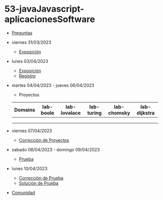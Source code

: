 # 53-javaJavascript-aplicacionesSoftware

- [Preguntas](https://escuela.it/master-programacion-diseno-software)
- viernes 31/03/2023
  - [Exposición](https://escuela.it/master-programacion-diseno-software)
- lunes 03/04/2023
  - [Exposición](https://escuela.it/master-programacion-diseno-software)
  - [Registro](https://forms.gle/PN48QojEGbd9FgrS6)
- martes 04/04/2023 - jueves 06/04/2023
  - Proyectos
  
  |Domains|lab-boole|lab-lovalace|lab-turing|lab-chomsky|lab-dijkstra|
  |-------|---------|------------|----------|-----------|--------------|
  |       |         |            |          |           |              |
  |       |         |            |          |           |              |
  |       |         |            |          |           |              |
- viernes 07/04/2023
  - [Corrección de Proyectos](https://escuela.it/master-programacion-diseno-software)
- sabado 08/04/2023 - domingo 09/04/2023
  - [Prueba](https://forms.gle/5jew7NDb2ne58UVJ6)
- lunes 10/04/2023
  - [Corrección de Prueba](https://escuela.it/master-programacion-diseno-software)
  - [Solución de Prueba](https://docs.google.com/spreadsheets/d/16IyYLynyiOQ3jklM9qJOpJjAULQ3FNgf9oT3h3mRn2s/edit?usp=sharing)
- [Comunidad](https://app.slack.com/client/T02S3KYD464/C02U98AK74Z)

